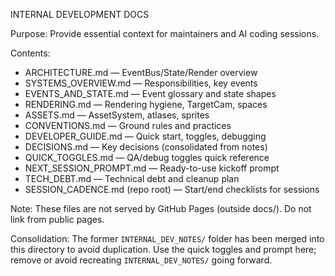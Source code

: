 INTERNAL DEVELOPMENT DOCS

Purpose: Provide essential context for maintainers and AI coding sessions.

Contents:
- ARCHITECTURE.md — EventBus/State/Render overview
- SYSTEMS_OVERVIEW.md — Responsibilities, key events
- EVENTS_AND_STATE.md — Event glossary and state shapes
- RENDERING.md — Rendering hygiene, TargetCam, spaces
- ASSETS.md — AssetSystem, atlases, sprites
- CONVENTIONS.md — Ground rules and practices
- DEVELOPER_GUIDE.md — Quick start, toggles, debugging
- DECISIONS.md — Key decisions (consolidated from notes)
- QUICK_TOGGLES.md — QA/debug toggles quick reference
- NEXT_SESSION_PROMPT.md — Ready-to-use kickoff prompt
- TECH_DEBT.md — Technical debt and cleanup plan
- SESSION_CADENCE.md (repo root) — Start/end checklists for sessions

Note: These files are not served by GitHub Pages (outside docs/). Do not link from public pages.

Consolidation: The former `INTERNAL_DEV_NOTES/` folder has been merged into this directory to avoid duplication. Use the quick toggles and prompt here; remove or avoid recreating `INTERNAL_DEV_NOTES/` going forward.
